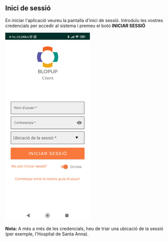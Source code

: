 ## Inici de sessió

En iniciar l'aplicació veureu la pantalla d'inici de sessió. Introduïu les vostres credencials per accedir al sistema i premeu el botó **INICIAR SESSIÓ**

<img src="../assets/login-page.jpg" width="270" height="600">
 
**Nota:** A més a més de les credencials, heu de triar una ubicació de la sessió (per exemple, l'Hospital de Santa Anna).
